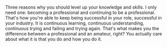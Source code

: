 Three reasons why you should level up your knowledge and skills. I only need one: becoming a professional and continuing to be a professional. That's how you're able to keep being successful in your role, successful in your industry. It is continuous learning, continuous understanding, continuous trying and failing and trying again. That's what makes you the difference between a professional and an amateur, right? You actually care about what it is that you do and how you do it.